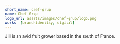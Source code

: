 ```yaml
---
short_name: chef-grup
name: Chef Grup
logo_url: assets/images/chef-grup/logo.png
works: [brand-identity, digital]
---
```

Jill is an avid fruit grower based in the south of France.